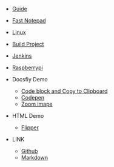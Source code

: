 - [Guide](guide.md "Guide")
- [Fast Notepad](notepad.md "Fast Notepad")
- [Linux](linux.md "Linux")
- [Build Project](buildProject.md "Build Project")
- [Jenkins](jenkins.md "Jenkins")
- [Raspberrypi](raspberrypi.md "Raspberrypi")

- Docsfiy Demo
    - [Code block and Copy to Clipboard](codeBlockAndCopy.md "Code block and Copy to Clipboard")
    - [Codepen](codepen.md "Codepen")
    - [Zoom imape](zoomImage "Zoom image")

- HTML Demo
    - [Flipper](flipperInIframe.html "Flipper")

- LINK
    - [Github](https://www.github.com "Github")
    - [Markdown](http://markdown.p2hp.com/basic-syntax/ "Markdown")